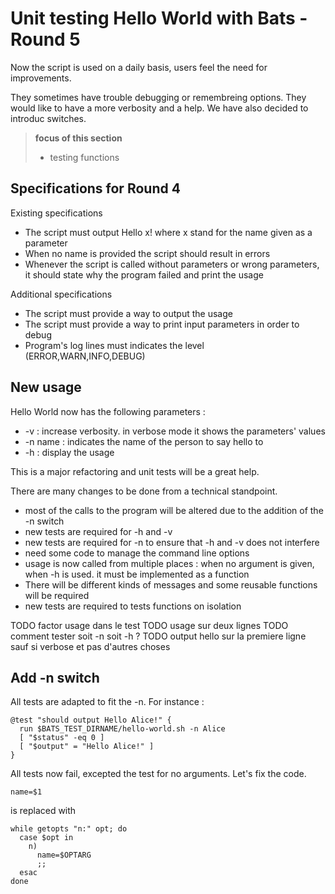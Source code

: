 # Unit testing Hello World with Bats - Round 5

Now the script is used on a daily basis, users feel the need for improvements.

They sometimes have trouble debugging or remembreing options. They would like to have a more verbosity and a help. We have also decided to introduc switches.

> **focus of this section**
>
> - testing functions


## Specifications for Round 4

Existing specifications


- The script must output Hello x! where x stand for the name given as a parameter
- When no name is provided the script should result in errors
- Whenever the script is called without parameters or wrong parameters, it should state why the program failed and print the usage


Additional specifications

- The script must provide a way to output the usage
- The script must provide a way to print input parameters in order to debug
- Program's log lines must indicates the level (ERROR,WARN,INFO,DEBUG)


## New usage

Hello World now has the following parameters :

 - -v : increase verbosity. in verbose mode it shows the parameters' values
 - -n name : indicates the name of the person to say hello to
 - -h : display the usage

This is a major refactoring and unit tests will be a great help.

There are many changes to be done from a technical standpoint.

- most of the calls to the program will be altered due to the addition of the -n switch
- new tests are required for -h and -v
- new tests are required for -n to ensure that -h and -v does not interfere
- need some code to manage the command line options
- usage is now called from multiple places : when no argument is given, when -h is used. it must be implemented as a function
- There will be different kinds of messages and some reusable functions will be required
- new tests are required to tests functions on isolation


TODO factor usage dans le test
TODO usage sur deux lignes
TODO comment tester soit -n soit -h ?
TODO output hello sur la premiere ligne sauf si verbose et pas d'autres choses


## Add -n switch

All tests are adapted to fit the -n. For instance :

```
@test "should output Hello Alice!" {
  run $BATS_TEST_DIRNAME/hello-world.sh -n Alice
  [ "$status" -eq 0 ]
  [ "$output" = "Hello Alice!" ]
}
```

All tests now fail, excepted the test for no arguments. Let's fix the code.

````
name=$1
`````

is replaced with

```name=
while getopts "n:" opt; do
  case $opt in
    n)
      name=$OPTARG
      ;;
  esac
done
```
